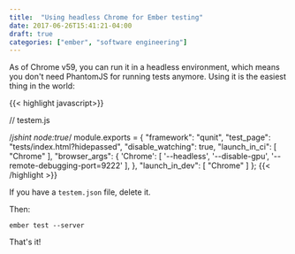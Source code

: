 ```yaml
---
title:  "Using headless Chrome for Ember testing"
date: 2017-06-26T15:41:21-04:00
draft: true
categories: ["ember", "software engineering"]
---
```


As of Chrome v59, you can run it in a headless environment, which means you don't need PhantomJS for running tests anymore. Using it is the easiest thing in the world:

{{< highlight javascript>}}

// testem.js

/*jshint node:true*/
module.exports = {
  "framework": "qunit",
  "test_page": "tests/index.html?hidepassed",
  "disable_watching": true,
  "launch_in_ci": [
    "Chrome"
  ],
  "browser_args": {
    'Chrome': [ '--headless', '--disable-gpu', '--remote-debugging-port=9222' ],
  },
  "launch_in_dev": [
    "Chrome"
  ]
};
{{< /highlight >}}

If you have a `testem.json` file, delete it.

Then:
```
ember test --server
```

That's it!

